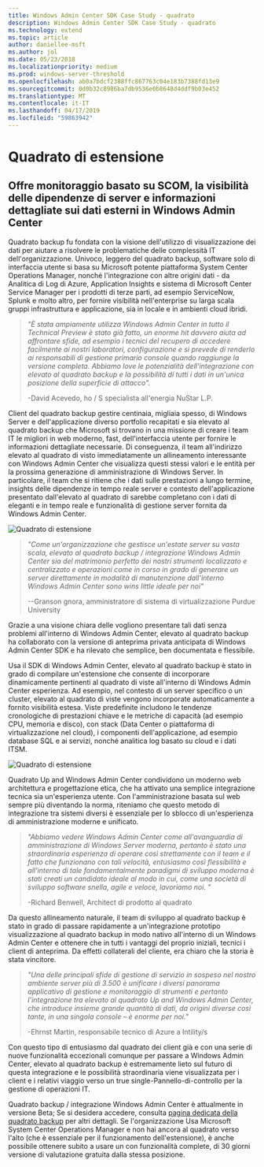 ```yaml
---
title: Windows Admin Center SDK Case Study - quadrato
description: Windows Admin Center SDK Case Study - quadrato
ms.technology: extend
ms.topic: article
author: daniellee-msft
ms.author: jol
ms.date: 05/23/2018
ms.localizationpriority: medium
ms.prod: windows-server-threshold
ms.openlocfilehash: ab0a7bdcf2388ffc867763c04e183b7388fd13e9
ms.sourcegitcommit: 0d0b32c8986ba7db9536e0b8648d4ddf9b03e452
ms.translationtype: MT
ms.contentlocale: it-IT
ms.lasthandoff: 04/17/2019
ms.locfileid: "59863942"
---
```

# <a name="squared-up-extension"></a>Quadrato di estensione

## <a name="bringing-scom-based-monitoring-server-dependency-visibility-and-external-data-insights-into-windows-admin-center"></a>Offre monitoraggio basato su SCOM, la visibilità delle dipendenze di server e informazioni dettagliate sui dati esterni in Windows Admin Center

Quadrato backup fu fondata con la visione dell'utilizzo di visualizzazione dei dati per aiutare a risolvere le problematiche delle complessità IT dell'organizzazione. Univoco, leggero del quadrato backup, software solo di interfaccia utente si basa su Microsoft potente piattaforma System Center Operations Manager, nonché l'integrazione con altre origini dati - da Analitica di Log di Azure, Application Insights e sistema di Microsoft Center Service Manager per i prodotti di terze parti, ad esempio ServiceNow, Splunk e molto altro, per fornire visibilità nell'enterprise su larga scala gruppi infrastruttura e applicazione, sia in locale e in ambienti cloud ibridi.

> <cite>"È stata ampiamente utilizza Windows Admin Center in tutto il Technical Preview è stato già fatto, un enorme hit davvero aiuta ad affrontare sfide, ad esempio i tecnici del recupero di accedere facilmente ai nostri laboratori, configurazione e si prevede di renderlo ai responsabili di gestione primario console quando raggiunge la versione completa. Abbiamo love le potenzialità dell'integrazione con elevato al quadrato backup e la possibilità di tutti i dati in un'unica posizione della superficie di attacco".</cite>
>
> -David Acevedo, ho / S specialista all'energia NuStar L.P.

Client del quadrato backup gestire centinaia, migliaia spesso, di Windows Server e dell'applicazione diverso portfolio recapitati e sia elevato al quadrato backup che Microsoft si trovano in una missione di creare i team IT le migliori in web moderno, fast, dell'interfaccia utente per fornire le informazioni dettagliate necessarie. Di conseguenza, il team all'indirizzo elevato al quadrato di visto immediatamente un allineamento interessante con Windows Admin Center che visualizza questi stessi valori e le entità per la prossima generazione di amministrazione di Windows Server. In particolare, il team che si ritiene che i dati sulle prestazioni a lungo termine, insights delle dipendenze in tempo reale server e contesto dell'applicazione presentato dall'elevato al quadrato di sarebbe completano con i dati di eleganti e in tempo reale e funzionalità di gestione server fornita da Windows Admin Center.

![Quadrato di estensione](../../media/extend-case-study-squared-up/squared-up-1.png)

> <cite>"Come un'organizzazione che gestisce un'estate server su vasta scala, elevato al quadrato backup / integrazione Windows Admin Center sia del matrimonio perfetto dei nostri strumenti localizzato e centralizzato e operazioni come in corso in grado di generare un server direttamente in modalità di manutenzione dall'interno Windows Admin Center sono wins little ideale per noi"</cite>
>
> --Granson gnora, amministratore di sistema di virtualizzazione Purdue University

Grazie a una visione chiara delle vogliono presentare tali dati senza problemi all'interno di Windows Admin Center, elevato al quadrato backup ha collaborato con la versione di anteprima privata anticipata di Windows Admin Center SDK e ha rilevato che semplice, ben documentata e flessibile.

Usa il SDK di Windows Admin Center, elevato al quadrato backup è stato in grado di compilare un'estensione che consente di incorporare dinamicamente pertinenti al quadrato di viste all'interno di Windows Admin Center esperienza. Ad esempio, nel contesto di un server specifico o un cluster, elevato al quadrato di viste vengono incorporate automaticamente a fornito visibilità estesa. Viste predefinite includono le tendenze cronologiche di prestazioni chiave e le metriche di capacità (ad esempio CPU, memoria e disco), con stack (Data Center o piattaforma di virtualizzazione nel cloud), i componenti dell'applicazione, ad esempio database SQL e ai servizi, nonché analitica log basato su cloud e i dati ITSM.

![Quadrato di estensione](../../media/extend-case-study-squared-up/squared-up-2.png)

Quadrato Up and Windows Admin Center condividono un moderno web architettura e progettazione etica, che ha attivato una semplice integrazione tecnica sia un'esperienza utente. Con l'amministrazione basata sul web sempre più diventando la norma, riteniamo che questo metodo di integrazione tra sistemi diversi è essenziale per lo sblocco di un'esperienza di amministrazione moderne e unificato.

> <cite>"Abbiamo vedere Windows Admin Center come all'avanguardia di amministrazione di Windows Server moderna, pertanto è stato una straordinaria esperienza di operare così strettamente con il team e il fatto che funzionano con tali velocità, entusiasmo così flessibilità e all'interno di tale fondamentalmente paradigmi di sviluppo moderna è stati creati un candidato ideale al modo in cui, come una società di sviluppo software snella, agile e veloce, lavoriamo noi. "</cite>
>
> -Richard Benwell, Architect di prodotto al quadrato

Da questo allineamento naturale, il team di sviluppo al quadrato backup è stato in grado di passare rapidamente a un'integrazione prototipo visualizzazione al quadrato backup in modo nativo all'interno di un Windows Admin Center e ottenere che in tutti i vantaggi del proprio iniziali, tecnici i client di anteprima. Da effetti collaterali del cliente, era chiaro che la storia è stata vincitore.

> <cite>"Una delle principali sfide di gestione di servizio in sospeso nel nostro ambiente server più di 3.500 è unificare i diversi panorama applicativo di gestione e monitoraggio di strumenti e pertanto l'integrazione tra elevato al quadrato Up and Windows Admin Center, che introduce insieme grande quantità di dati, da origini diverse così tante, in una singola console – è enorme per noi."</cite>
>
> -Ehrnst Martin, responsabile tecnico di Azure a Intility/s

Con questo tipo di entusiasmo dal quadrato dei client già e con una serie di nuove funzionalità eccezionali comunque per passare a Windows Admin Center, elevato al quadrato backup è estremamente lieto sul futuro di questa integrazione e le possibilità straordinaria viene visualizzata per i client e i relativi viaggio verso un true single-Pannello-di-controllo per la gestione di operazioni IT.

Quadrato backup / integrazione Windows Admin Center è attualmente in versione Beta; Se si desidera accedere, consulta [pagina dedicata della quadrato backup](https://squaredup.com/product/honolulu/windows-admin-center-extension/?utm_source=microsoft-wac&utm_medium=public-relations&utm_campaign=honolulu) per altri dettagli. Se l'organizzazione Usa Microsoft System Center Operations Manager e non hai ancora al quadrato verso l'alto (che è essenziale per il funzionamento dell'estensione), è anche possibile ottenere subito a usare un con funzionalità complete, di 30 giorni versione di valutazione gratuita dalla stessa posizione. 
